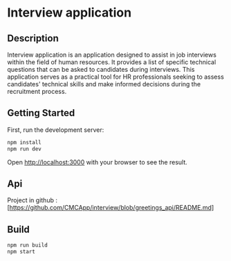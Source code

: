 # Interview application

## Description

Interview application is an application designed to assist in job interviews within the field of human resources. It provides a list of specific technical questions that can be asked to candidates during interviews. This application serves as a practical tool for HR professionals seeking to assess candidates' technical skills and make informed decisions during the recruitment process.

## Getting Started

First, run the development server:

```bash
npm install
npm run dev
```

Open [http://localhost:3000](http://localhost:3000) with your browser to see the result.

## Api

Project in github : [https://github.com/CMCApp/interview/blob/greetings_api/README.md]

## Build

```bash
npm run build
npm start
```
